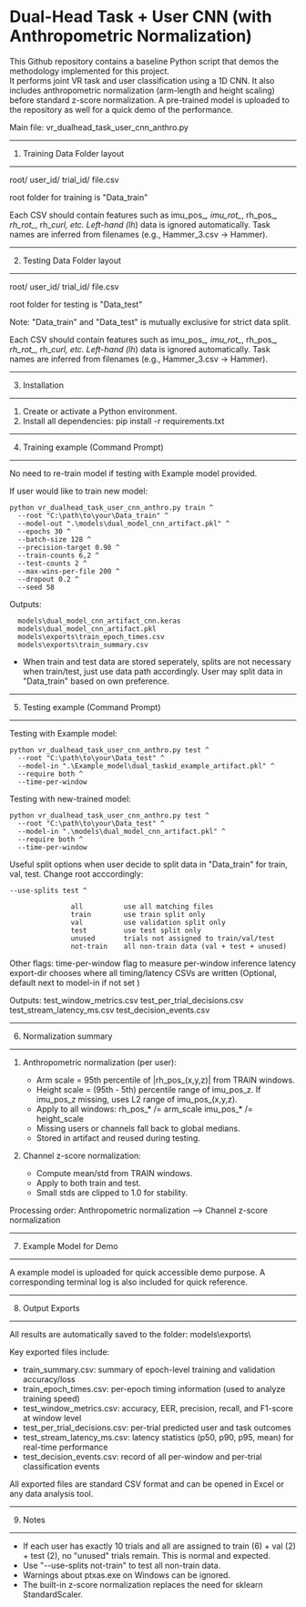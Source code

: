 Dual-Head Task + User CNN (with Anthropometric Normalization)
=============================================================

This Github repository contains a baseline Python script that demos the methodology implemented for this project.  
It performs joint VR task and user classification using a 1D CNN. It also includes anthropometric normalization
(arm-length and height scaling) before standard z-score normalization. A pre-trained model is uploaded to the repository
as well for a quick demo of the performance.

Main file:
    vr_dualhead_task_user_cnn_anthro.py

-------------------------------------------------------------
1.  Training Data Folder layout
-------------------------------------------------------------
root/
  user_id/
    trial_id/
      file.csv

root folder for training is "Data_train"

Each CSV should contain features such as imu_pos_*, imu_rot_*, rh_pos_*, rh_rot_*,
rh_*_curl, etc.  Left-hand (lh_*) data is ignored automatically.
Task names are inferred from filenames (e.g., Hammer_3.csv -> Hammer).

-------------------------------------------------------------
2.  Testing Data Folder layout
-------------------------------------------------------------
root/
  user_id/
    trial_id/
      file.csv

root folder for testing is "Data_test"

Note: "Data_train" and "Data_test" is mutually exclusive for strict data split.

Each CSV should contain features such as imu_pos_*, imu_rot_*, rh_pos_*, rh_rot_*,
rh_*_curl, etc.  Left-hand (lh_*) data is ignored automatically.
Task names are inferred from filenames (e.g., Hammer_3.csv -> Hammer).

-------------------------------------------------------------
3.  Installation
-------------------------------------------------------------
1)  Create or activate a Python environment.
2)  Install all dependencies:
        pip install -r requirements.txt


-------------------------------------------------------------
4.  Training example (Command Prompt)
-------------------------------------------------------------
No need to re-train model if testing with Example model provided.

If user would like to train new model:

    python vr_dualhead_task_user_cnn_anthro.py train ^
      --root "C:\path\to\your\Data_train" ^ 
      --model-out ".\models\dual_model_cnn_artifact.pkl" ^
      --epochs 30 ^
      --batch-size 128 ^
      --precision-target 0.98 ^
      --train-counts 6,2 ^
      --test-counts 2 ^
      --max-wins-per-file 200 ^
      --dropout 0.2 ^
      --seed 58

  

Outputs:

      models\dual_model_cnn_artifact_cnn.keras
      models\dual_model_cnn_artifact.pkl
      models\exports\train_epoch_times.csv
      models\exports\train_summary.csv

- When train and test data are stored seperately, splits are not
  necessary when train/test, just use data path accordingly.
  User may split data in "Data_train" based on own preference.
  
-------------------------------------------------------------
5.  Testing example (Command Prompt)
-------------------------------------------------------------
Testing with Example model:

    python vr_dualhead_task_user_cnn_anthro.py test ^
      --root "C:\path\to\your\Data_test" ^
      --model-in ".\Example_model\dual_taskid_example_artifact.pkl" ^
      --require both ^
      --time-per-window

Testing with new-trained model:

    python vr_dualhead_task_user_cnn_anthro.py test ^
      --root "C:\path\to\your\Data_test" ^
      --model-in ".\models\dual_model_cnn_artifact.pkl" ^
      --require both ^
      --time-per-window


Useful split options when user decide to split data in "Data_train" for train, val, test. Change root acccordingly:

    --use-splits test ^
  
                   all          use all matching files
                   train        use train split only
                   val          use validation split only
                   test         use test split only
                   unused       trials not assigned to train/val/test
                   not-train    all non-train data (val + test + unused)


Other flags:
        time-per-window      flag to measure per-window inference latency
        export-dir <path>    chooses where all timing/latency CSVs are written   (Optional, default next to model-in if not set )


Outputs:
  test_window_metrics.csv
  test_per_trial_decisions.csv
  test_stream_latency_ms.csv
  test_decision_events.csv


-------------------------------------------------------------
6.  Normalization summary
-------------------------------------------------------------
1) Anthropometric normalization (per user):
   - Arm scale = 95th percentile of |rh_pos_(x,y,z)| from TRAIN windows.
   - Height scale = (95th - 5th) percentile range of imu_pos_z.
     If imu_pos_z missing, uses L2 range of imu_pos_(x,y,z).
   - Apply to all windows:
        rh_pos_* /= arm_scale
        imu_pos_* /= height_scale
   - Missing users or channels fall back to global medians.
   - Stored in artifact and reused during testing.

2) Channel z-score normalization:
   - Compute mean/std from TRAIN windows.
   - Apply to both train and test.
   - Small stds are clipped to 1.0 for stability.

Processing order:
   Anthropometric normalization  -->  Channel z-score normalization


-------------------------------------------------------------
7.  Example Model for Demo
-------------------------------------------------------------
A example model is uploaded for quick accessible demo purpose. A corresponding terminal log is also
included for quick reference.


-------------------------------------------------------------
8.  Output Exports
-------------------------------------------------------------
All results are automatically saved to the folder:
models\exports\

Key exported files include:
- train_summary.csv:  summary of epoch-level training and validation accuracy/loss
- train_epoch_times.csv:  per-epoch timing information (used to analyze training speed)
- test_window_metrics.csv:  accuracy, EER, precision, recall, and F1-score at window level
- test_per_trial_decisions.csv:  per-trial predicted user and task outcomes
- test_stream_latency_ms.csv:  latency statistics (p50, p90, p95, mean) for real-time performance
- test_decision_events.csv:  record of all per-window and per-trial classification events


All exported files are standard CSV format and can be opened in Excel or any data analysis tool.


-------------------------------------------------------------
9.  Notes
-------------------------------------------------------------
- If each user has exactly 10 trials and all are assigned to
  train (6) + val (2) + test (2), no "unused" trials remain.
  This is normal and expected.
- Use "--use-splits not-train" to test all non-train data.
- Warnings about ptxas.exe on Windows can be ignored.
- The built-in z-score normalization replaces the need for
  sklearn StandardScaler.
